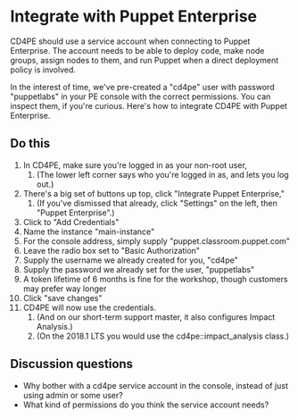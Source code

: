 # Integrate with Puppet Enterprise

CD4PE should use a service account when connecting to Puppet Enterprise.  The account needs to be able to deploy code, make node groups, assign nodes to them, and run Puppet when a direct deployment policy is involved.

In the interest of time, we've pre-created a "cd4pe" user with password "puppetlabs" in your PE console with the correct permissions.  You can inspect them, if you're curious.  Here's how to integrate CD4PE with Puppet Enterprise.

## Do this

1. In CD4PE, make sure you're logged in as your non-root user,
    1. (The lower left corner says who you're logged in as, and lets you log out.)
1. There's a big set of buttons up top, click "Integrate Puppet Enterprise,"
    1. (If you've dismissed that already, click "Settings" on the left, then "Puppet Enterprise".)
1. Click to "Add Credentials"
1. Name the instance "main-instance"
1. For the console address, simply supply "puppet.classroom.puppet.com"
1. Leave the radio box set to "Basic Authorization"
1. Supply the username we already created for you, "cd4pe"
1. Supply the password we already set for the user, "puppetlabs"
1. A token lifetime of 6 months is fine for the workshop, though customers may prefer way longer
1. Click "save changes"
1. CD4PE will now use the credentials.
    1. (And on our short-term support master, it also configures Impact Analysis.)
    1. (On the 2018.1 LTS you would use the cd4pe::impact_analysis class.)

## Discussion questions

* Why bother with a cd4pe service account in the console, instead of just using admin or some user?
* What kind of permissions do you think the service account needs?

